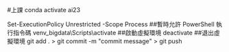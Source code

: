 #上課 conda activate ai23


Set-ExecutionPolicy Unrestricted -Scope Process ##暫時允許 PowerShell 執行指令碼
venv_bigdata\Scripts\activate           ##啟動虛擬環境
deactivate         ##退出虛擬環境
git add .    > git commit -m "commit message"  > git push
